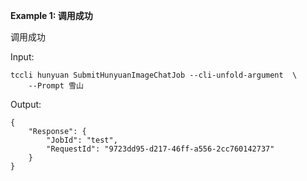 **Example 1: 调用成功**

调用成功

Input: 

```
tccli hunyuan SubmitHunyuanImageChatJob --cli-unfold-argument  \
    --Prompt 雪山
```

Output: 
```
{
    "Response": {
        "JobId": "test",
        "RequestId": "9723dd95-d217-46ff-a556-2cc760142737"
    }
}
```

